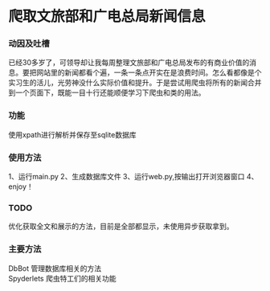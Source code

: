 # 爬取文旅部和广电总局新闻信息
### 动因及吐槽
已经30多岁了，可领导却让我每周整理文旅部和广电总局发布的有商业价值的消息。要把网站里的新闻都看个遍，一条一条点开实在是浪费时间。怎么看都像是个实习生的活儿，光劳神没什么实际价值和提升。于是尝试用爬虫将所有的新闻合并到一个页面下，既能一目十行还能顺便学习下爬虫和类的用法。
### 功能

使用xpath进行解析并保存至sqlite数据库
### 使用方法
1、运行main.py
2、生成数据库文件
3、运行web.py,按输出打开浏览器窗口
4、enjoy！
### TODO
优化获取全文和展示的方法，目前是全部都显示，未使用异步获取拿到。
### 主要方法
DbBot 管理数据库相关的方法\
Spyderlets 爬虫特工们的相关功能



